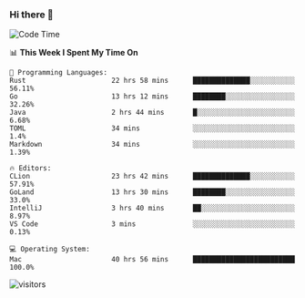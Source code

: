 ### Hi there 👋

<!--
**CrazyCollin/crazycollin** is a ✨ _special_ ✨ repository because its `README.md` (this file) appears on your GitHub profile.

Here are some ideas to get you started:

- 🔭 I’m currently working on ...
- 🌱 I’m currently learning ...
- 👯 I’m looking to collaborate on ...
- 🤔 I’m looking for help with ...
- 💬 Ask me about ...
- 📫 How to reach me: ...
- 😄 Pronouns: ...
- ⚡ Fun fact: ...
-->

<!--START_SECTION:waka-->
![Code Time](http://img.shields.io/badge/Code%20Time-91%20hrs%2030%20mins-blue)

📊 **This Week I Spent My Time On** 

```text
💬 Programming Languages: 
Rust                     22 hrs 58 mins      ██████████████░░░░░░░░░░░   56.11% 
Go                       13 hrs 12 mins      ████████░░░░░░░░░░░░░░░░░   32.26% 
Java                     2 hrs 44 mins       █░░░░░░░░░░░░░░░░░░░░░░░░   6.68% 
TOML                     34 mins             ░░░░░░░░░░░░░░░░░░░░░░░░░   1.4% 
Markdown                 34 mins             ░░░░░░░░░░░░░░░░░░░░░░░░░   1.39%

🔥 Editors: 
CLion                    23 hrs 42 mins      ██████████████░░░░░░░░░░░   57.91% 
GoLand                   13 hrs 30 mins      ████████░░░░░░░░░░░░░░░░░   33.0% 
IntelliJ                 3 hrs 40 mins       ██░░░░░░░░░░░░░░░░░░░░░░░   8.97% 
VS Code                  3 mins              ░░░░░░░░░░░░░░░░░░░░░░░░░   0.13%

💻 Operating System: 
Mac                      40 hrs 56 mins      █████████████████████████   100.0%

```


<!--END_SECTION:waka-->


![visitors](https://visitor-badge.glitch.me/badge?page_id=crazycollin.crazycollin&left_color=green&right_color=red)

